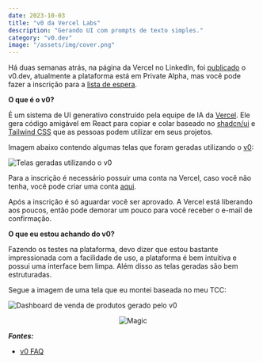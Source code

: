 ```yaml
---
date: 2023-10-03
title: "v0 da Vercel Labs"
description: "Gerando UI com prompts de texto simples."
category: "v0.dev"
image: "/assets/img/cover.png"
---
```


Há duas semanas atrás, na página da Vercel no LinkedIn, foi <a href="https://www.linkedin.com/posts/vercel_v0-activity-7108117486671142913-nrrm/" target="_blank" rel="nofollow, noreferrer,noopener,external">publicado</a> o v0.dev, atualmente a plataforma está em Private Alpha, mas você pode fazer a inscrição para a <a href="https://v0.dev" target="_blank" rel="nofollow, noreferrer,noopener,external">lista de espera</a>.

**O que é o v0?**

É um sistema de UI generativo construído pela equipe de IA da <a href="https://vercel.com/" target="_blank" rel="nofollow, noreferrer,noopener,external">Vercel</a>. Ele gera código amigável em React para copiar e colar baseado no <a href="https://ui.shadcn.com/" target="_blank" rel="nofollow, noreferrer,noopener,external">shadcn/ui</a> e <a href="https://tailwindcss.com/" target="_blank" rel="nofollow, noreferrer,noopener,external">Tailwind CSS</a> que as pessoas podem utilizar em seus projetos.

Imagem abaixo contendo algumas telas que foram geradas utilizando o <a href="https://v0.dev" target="_blank" rel="nofollow, noreferrer,noopener,external">v0</a>:

<div class="midSize">

![Telas geradas utilizando o v0](/assets/img/v0_telas.png)

</div>

Para a inscrição é necessário possuir uma conta na Vercel, caso você não tenha, você pode criar uma conta <a href="https://vercel.com/signup/" target="_blank" rel="nofollow, noreferrer,noopener,external">aqui</a>.

Após a inscrição é só aguardar você ser aprovado. A Vercel está liberando aos poucos, então pode demorar um pouco para você receber o e-mail de confirmação.

**O que eu estou achando do v0?**

Fazendo os testes na plataforma, devo dizer que estou bastante impressionada com a facilidade de uso, a plataforma é bem intuitiva e possui uma interface bem limpa. Além disso as telas geradas são bem estruturadas.

Segue a imagem de uma tela que eu montei baseada no meu TCC:


<div class="averageSize">

![Dashboard de venda de produtos gerado pelo v0](/assets/img/v0.png)

</div>


<div class="smallSize" align="center">

![Magic](https://media1.tenor.com/images/a3ef12891434d1a97d124c7faf633904/tenor.gif)

</div>


***Fontes:***

- <a href="https://v0.dev/faq" target="_blank" rel="noopener noreferrer">v0 FAQ</a>